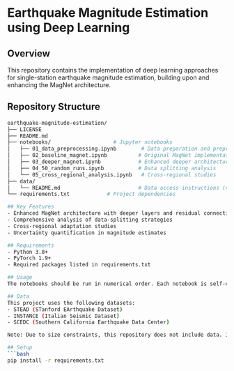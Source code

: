 # Earthquake Magnitude Estimation using Deep Learning

## Overview
This repository contains the implementation of deep learning approaches for single-station earthquake magnitude estimation, building upon and enhancing the MagNet architecture.

## Repository Structure
```bash
earthquake-magnitude-estimation/
├── LICENSE
├── README.md
├── notebooks/                    # Jupyter notebooks
│   ├── 01_data_preprocessing.ipynb        # Data preparation and preprocessing
│   ├── 02_baseline_magnet.ipynb          # Original MagNet implementation
│   ├── 03_deeper_magnet.ipynb            # Enhanced deeper architecture
│   ├── 04_50_random_runs.ipynb           # Data splitting analysis
│   └── 05_cross_regional_analysis.ipynb   # Cross-regional studies
├── data/
│   └── README.md                         # Data access instructions (no actual data)
└── requirements.txt            # Project dependencies

## Key Features
- Enhanced MagNet architecture with deeper layers and residual connections
- Comprehensive analysis of data-splitting strategies
- Cross-regional adaptation studies
- Uncertainty quantification in magnitude estimates

## Requirements
- Python 3.8+
- PyTorch 1.9+
- Required packages listed in requirements.txt

## Usage
The notebooks should be run in numerical order. Each notebook is self-contained with detailed documentation and comments.

## Data
This project uses the following datasets:
- STEAD (STanford EArthquake Dataset)
- INSTANCE (Italian Seismic Dataset)
- SCEDC (Southern California Earthquake Data Center)

Note: Due to size constraints, this repository does not include data. Instructions for data access are provided in data/README.md

## Setup
```bash
pip install -r requirements.txt
